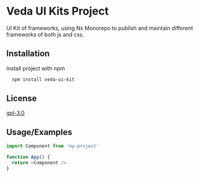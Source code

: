# Veda UI Kits Project

UI Kit of frameworks, using Nx Monorepo to publish and maintain different frameworks of both js and css.


## Installation

Install project with npm

```bash
  npm install veda-ui-kit
```
    
## License

[gpl-3.0](https://choosealicense.com/licenses/gpl-3.0/)


## Usage/Examples

```javascript
import Component from 'my-project'

function App() {
  return <Component />
}
```